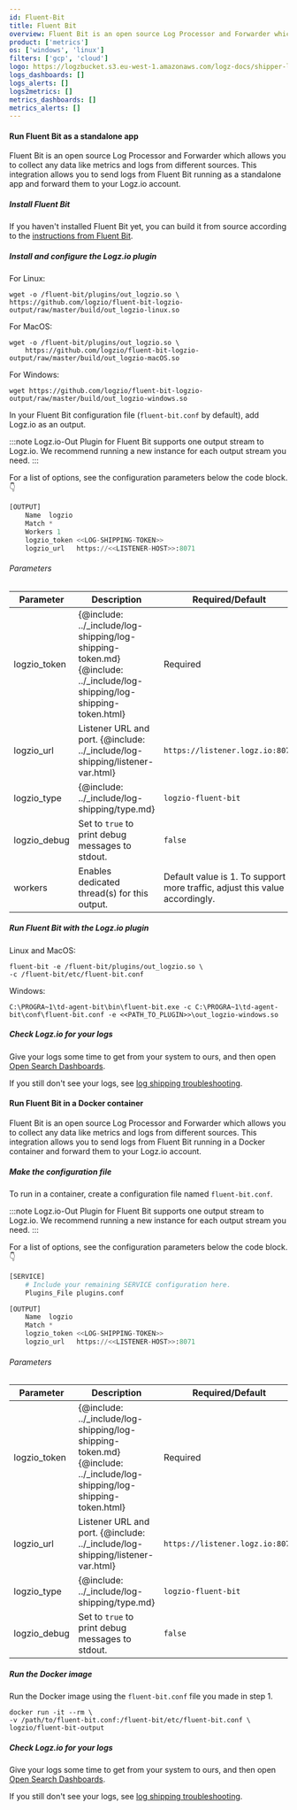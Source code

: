 ```yaml
---
id: Fluent-Bit
title: Fluent Bit
overview: Fluent Bit is an open source Log Processor and Forwarder which allows you to collect any data like metrics and logs from different sources. This integration allows you to send logs from Fluent Bit running as a standalone app and forward them to your Logz.io account.
product: ['metrics']
os: ['windows', 'linux']
filters: ['gcp', 'cloud']
logo: https://logzbucket.s3.eu-west-1.amazonaws.com/logz-docs/shipper-logos/aiven-logo.png
logs_dashboards: []
logs_alerts: []
logs2metrics: []
metrics_dashboards: []
metrics_alerts: []
---
```


 

#### Run Fluent Bit as a standalone app

Fluent Bit is an open source Log Processor and Forwarder which allows you to collect any data like metrics and logs from different sources. This integration allows you to send logs from Fluent Bit running as a standalone app and forward them to your Logz.io account.


 

##### Install Fluent Bit

If you haven't installed Fluent Bit yet,
you can build it from source
according to the [instructions from Fluent Bit](https://docs.fluentbit.io/manual/installation/getting-started-with-fluent-bit).

##### Install and configure the Logz.io plugin

For Linux:

```shell
wget -o /fluent-bit/plugins/out_logzio.so \
https://github.com/logzio/fluent-bit-logzio-output/raw/master/build/out_logzio-linux.so
```

For MacOS:

```shell
wget -o /fluent-bit/plugins/out_logzio.so \
    https://github.com/logzio/fluent-bit-logzio-output/raw/master/build/out_logzio-macOS.so
```

For Windows:

```shell
wget https://github.com/logzio/fluent-bit-logzio-output/raw/master/build/out_logzio-windows.so
```

In your Fluent Bit configuration file (`fluent-bit.conf` by default),
add Logz.io as an output.

:::note
Logz.io-Out Plugin for Fluent Bit supports one output stream to Logz.io. We recommend running a new instance for each output stream you need.
:::
 

For a list of options, see the configuration parameters below the code block. 👇

```python
[OUTPUT]
    Name  logzio
    Match *
    Workers 1
    logzio_token <<LOG-SHIPPING-TOKEN>>
    logzio_url   https://<<LISTENER-HOST>>:8071
```

###### Parameters

| Parameter | Description | Required/Default |
|---|---|---|
| logzio_token | {@include: ../_include/log-shipping/log-shipping-token.md}  {@include: ../_include/log-shipping/log-shipping-token.html} | Required |
| logzio_url  | Listener URL and port. {@include: ../_include/log-shipping/listener-var.html}  | `https://listener.logz.io:8071` |
| logzio_type   | {@include: ../_include/log-shipping/type.md} | `logzio-fluent-bit` |
| logzio_debug    | Set to `true` to print debug messages to stdout. | `false` |
| workers | Enables dedicated thread(s) for this output. | Default value is 1. To support more traffic, adjust this value accordingly. |


##### Run Fluent Bit with the Logz.io plugin

Linux and MacOS:

```shell
fluent-bit -e /fluent-bit/plugins/out_logzio.so \
-c /fluent-bit/etc/fluent-bit.conf
```

Windows:

```shell
C:\PROGRA~1\td-agent-bit\bin\fluent-bit.exe -c C:\PROGRA~1\td-agent-bit\conf\fluent-bit.conf -e <<PATH_TO_PLUGIN>>\out_logzio-windows.so
```

##### Check Logz.io for your logs

Give your logs some time to get from your system to ours, and then open [Open Search Dashboards](https://app.logz.io/#/dashboard/osd).

If you still don't see your logs, see [log shipping troubleshooting]({{site.baseurl}}/user-guide/log-shipping/log-shipping-troubleshooting.html).

  

#### Run Fluent Bit in a Docker container

Fluent Bit is an open source Log Processor and Forwarder which allows you to collect any data like metrics and logs from different sources. This integration allows you to send logs from Fluent Bit running in a Docker container and forward them to your Logz.io account.


 

##### Make the configuration file

To run in a container,
create a configuration file named `fluent-bit.conf`. 

:::note
Logz.io-Out Plugin for Fluent Bit supports one output stream to Logz.io. We recommend running a new instance for each output stream you need.
:::
 

For a list of options, see the configuration parameters below the code block. 👇

```python
[SERVICE]
    # Include your remaining SERVICE configuration here.
    Plugins_File plugins.conf

[OUTPUT]
    Name  logzio
    Match *
    logzio_token <<LOG-SHIPPING-TOKEN>>
    logzio_url   https://<<LISTENER-HOST>>:8071
```

######  Parameters

| Parameter | Description |Required/Default |
|---|---|---|
| logzio_token | {@include: ../_include/log-shipping/log-shipping-token.md}  {@include: ../_include/log-shipping/log-shipping-token.html} | Required |
| logzio_url  | Listener URL and port. {@include: ../_include/log-shipping/listener-var.html}  | `https://listener.logz.io:8071` |
| logzio_type   | {@include: ../_include/log-shipping/type.md} | `logzio-fluent-bit` |
| logzio_debug    | Set to `true` to print debug messages to stdout. | `false` |



##### Run the Docker image

Run the Docker image
using the `fluent-bit.conf` file you made in step 1.

```shell
docker run -it --rm \
-v /path/to/fluent-bit.conf:/fluent-bit/etc/fluent-bit.conf \
logzio/fluent-bit-output
```

##### Check Logz.io for your logs

Give your logs some time to get from your system to ours, and then open [Open Search Dashboards](https://app.logz.io/#/dashboard/osd).

If you still don't see your logs, see [log shipping troubleshooting]({{site.baseurl}}/user-guide/log-shipping/log-shipping-troubleshooting.html).

  